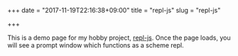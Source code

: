 +++
date = "2017-11-19T22:16:38+09:00"
title = "repl-js"
slug = "repl-js"

+++

This is a demo page for my hobby project, [repl-js](https://github.com/edwardkenfox/repl-js). Once the page loads, you will see a prompt window which functions as a scheme repl.

<script async src="/static/repl-js/index.js"></script>
